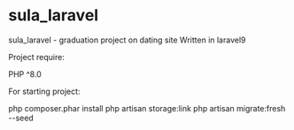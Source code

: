 # sula_laravel
sula_laravel - graduation project on dating site
Written in laravel9

Project require:

PHP ^8.0


For starting project:

php composer.phar install
php artisan storage:link
php artisan migrate:fresh --seed

